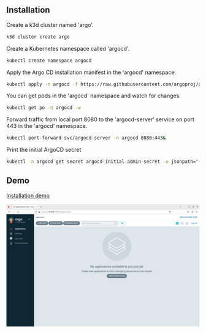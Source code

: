 
## Installation

Create a k3d cluster named 'argo'.

```bash
k3d cluster create argo
```

Create a Kubernetes namespace called 'argocd'.

```bash
kubectl create namespace argocd
```

Apply the Argo CD installation manifest in the 'argocd' namespace.

```bash
kubectl apply -n argocd -f https://raw.githubusercontent.com/argoproj/argo-cd/stable/manifests/install.yaml
```
You can get pods in the 'argocd' namespace and watch for changes.

```bash
kubectl get po -n argocd -w
```

Forward traffic from local port 8080 to the 'argocd-server' service on port 443 in the 'argocd' namespace.

```bash
kubectl port-forward svc/argocd-server -n argocd 8080:443&
```
Print the initial ArgoCD secret

```bash
kubectl -n argocd get secret argocd-initial-admin-secret -o jsonpath="{.data.password}" | base64 -d ; echo
```

## Demo

[Installation demo](https://asciinema.org/a/625991)

![ArgocdDemo1.png](ArgocdDemo1.png)